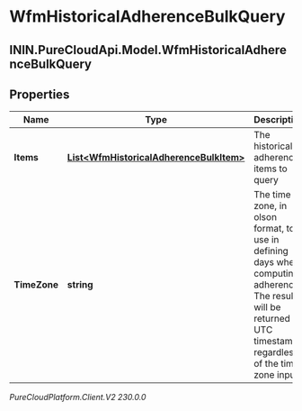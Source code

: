 # WfmHistoricalAdherenceBulkQuery

## ININ.PureCloudApi.Model.WfmHistoricalAdherenceBulkQuery

## Properties

|Name | Type | Description | Notes|
|------------ | ------------- | ------------- | -------------|
| **Items** | [**List&lt;WfmHistoricalAdherenceBulkItem&gt;**](WfmHistoricalAdherenceBulkItem) | The historical adherence items to query | |
| **TimeZone** | **string** | The time zone, in olson format, to use in defining days when computing adherence. The results will be returned as UTC timestamps regardless of the time zone input. | |



_PureCloudPlatform.Client.V2 230.0.0_
